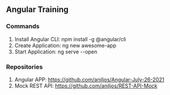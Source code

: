 ## Angular Training



### Commands

1. Install Angular CLI: npm install -g @angular/cli
2. Create Application: ng new awesome-app
3. Start Application: ng serve --open

### Repositories

1. Angular APP: https://github.com/aniljos/Angular-July-26-2021
2. Mock REST API: https://github.com/aniljos/REST-API-Mock
